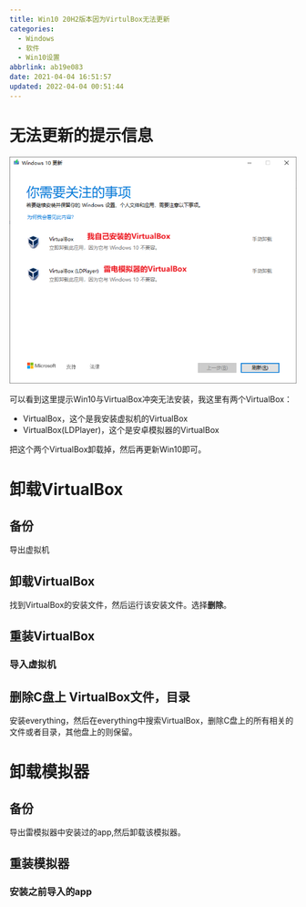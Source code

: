 ```yaml
---
title: Win10 20H2版本因为VirtulBox无法更新
categories: 
  - Windows
  - 软件
  - Win10设置
abbrlink: ab19e083
date: 2021-04-04 16:51:57
updated: 2022-04-04 00:51:44
---
```

# 无法更新的提示信息

<!-- Blog/Windows/Software/WIN10Settings/BecauseTheVirtualBoxWin10_20H2VersionCannotBeUpdated/ -->

![](https://raw.githubusercontent.com/lanlan2017/images/master/Blog/Windows/Software/Win10_Settings/BecauseTheVirtualBoxWin10_20H2VersionCannotBeUpdated/1.png)

可以看到这里提示Win10与VirtualBox冲突无法安装，我这里有两个VirtualBox：
- VirtualBox，这个是我安装虚拟机的VirtualBox
- VirtualBox(LDPlayer)，这个是安卓模拟器的VirtualBox

把这个两个VirtualBox卸载掉，然后再更新Win10即可。

# 卸载VirtualBox
## 备份
导出虚拟机
## 卸载VirtualBox
找到VirtualBox的安装文件，然后运行该安装文件。选择**删除**。
## 重装VirtualBox
### 导入虚拟机
## 删除C盘上 VirtualBox文件，目录
安装everything，然后在everything中搜索VirtualBox，删除C盘上的所有相关的文件或者目录，其他盘上的则保留。

# 卸载模拟器
## 备份
导出雷模拟器中安装过的app,然后卸载该模拟器。
## 重装模拟器
### 安装之前导入的app
